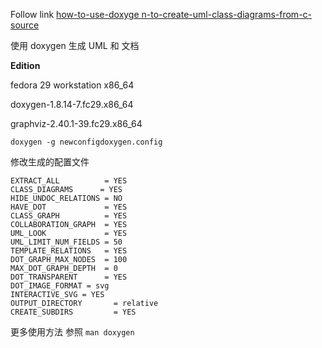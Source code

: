 Follow link [how-to-use-doxyge    n-to-create-uml-class-diagrams-from-c-source](https://stackoverflow.com/questions/4755913/how-to-use-doxygen-to-create-uml-class-diagrams-from-c-source)

使用 doxygen 生成 UML 和 文档


**Edition**

fedora 29 workstation x86_64

doxygen-1.8.14-7.fc29.x86_64

graphviz-2.40.1-39.fc29.x86_64

`doxygen -g newconfigdoxygen.config`

修改生成的配置文件

```text
EXTRACT_ALL          = YES
CLASS_DIAGRAMS      = YES
HIDE_UNDOC_RELATIONS = NO
HAVE_DOT             = YES
CLASS_GRAPH          = YES
COLLABORATION_GRAPH  = YES
UML_LOOK             = YES
UML_LIMIT_NUM_FIELDS = 50
TEMPLATE_RELATIONS   = YES
DOT_GRAPH_MAX_NODES  = 100
MAX_DOT_GRAPH_DEPTH  = 0
DOT_TRANSPARENT      = YES
DOT_IMAGE_FORMAT = svg
INTERACTIVE_SVG = YES
OUTPUT_DIRECTORY       = relative
CREATE_SUBDIRS         = YES
```
更多使用方法 参照 `man doxygen`
